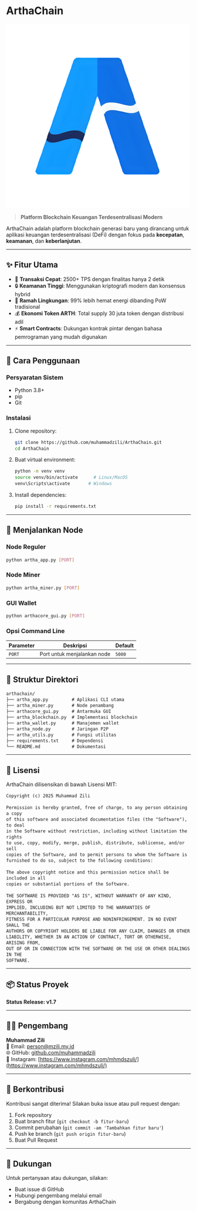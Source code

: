 # ArthaChain

![ArthaChain Logo](assets/logo.png)

> **Platform Blockchain Keuangan Terdesentralisasi Modern**

ArthaChain adalah platform blockchain generasi baru yang dirancang untuk aplikasi keuangan terdesentralisasi (DeFi) dengan fokus pada **kecepatan**, **keamanan**, dan **keberlanjutan**.

---

## ✨ Fitur Utama

- 🚀 **Transaksi Cepat**: 2500+ TPS dengan finalitas hanya 2 detik
- 🔒 **Keamanan Tinggi**: Menggunakan kriptografi modern dan konsensus hybrid
- 🌱 **Ramah Lingkungan**: 99% lebih hemat energi dibanding PoW tradisional
- 💰 **Ekonomi Token ARTH**: Total supply 30 juta token dengan distribusi adil
- ⚡ **Smart Contracts**: Dukungan kontrak pintar dengan bahasa pemrograman yang mudah digunakan

---

## 🚀 Cara Penggunaan

### Persyaratan Sistem

- Python 3.8+
- pip
- Git

### Instalasi

1. Clone repository:
   ```bash
   git clone https://github.com/muhammadzili/ArthaChain.git
   cd ArthaChain
   ```

2. Buat virtual environment:
   ```bash
   python -m venv venv
   source venv/bin/activate      # Linux/MacOS
   venv\Scripts\activate       # Windows
   ```

3. Install dependencies:
   ```bash
   pip install -r requirements.txt
   ```

---

## 🧱 Menjalankan Node

### Node Reguler
```bash
python artha_app.py [PORT]
```

### Node Miner
```bash
python artha_miner.py [PORT]
```

### GUI Wallet
```bash
python arthacore_gui.py [PORT]
```

### Opsi Command Line

| Parameter | Deskripsi                    | Default |
|----------|-------------------------------|---------|
| `PORT`   | Port untuk menjalankan node   | `5000`  |

---

## 📁 Struktur Direktori

```
arthachain/
├── artha_app.py         # Aplikasi CLI utama
├── artha_miner.py       # Node penambang
├── arthacore_gui.py     # Antarmuka GUI
├── artha_blockchain.py  # Implementasi blockchain
├── artha_wallet.py      # Manajemen wallet
├── artha_node.py        # Jaringan P2P
├── artha_utils.py       # Fungsi utilitas
├── requirements.txt     # Dependensi
└── README.md            # Dokumentasi
```

---

## 📄 Lisensi

ArthaChain dilisensikan di bawah Lisensi MIT:

```
Copyright (c) 2025 Muhammad Zili

Permission is hereby granted, free of charge, to any person obtaining a copy
of this software and associated documentation files (the "Software"), to deal
in the Software without restriction, including without limitation the rights
to use, copy, modify, merge, publish, distribute, sublicense, and/or sell
copies of the Software, and to permit persons to whom the Software is
furnished to do so, subject to the following conditions:

The above copyright notice and this permission notice shall be included in all
copies or substantial portions of the Software.

THE SOFTWARE IS PROVIDED "AS IS", WITHOUT WARRANTY OF ANY KIND, EXPRESS OR
IMPLIED, INCLUDING BUT NOT LIMITED TO THE WARRANTIES OF MERCHANTABILITY,
FITNESS FOR A PARTICULAR PURPOSE AND NONINFRINGEMENT. IN NO EVENT SHALL THE
AUTHORS OR COPYRIGHT HOLDERS BE LIABLE FOR ANY CLAIM, DAMAGES OR OTHER
LIABILITY, WHETHER IN AN ACTION OF CONTRACT, TORT OR OTHERWISE, ARISING FROM,
OUT OF OR IN CONNECTION WITH THE SOFTWARE OR THE USE OR OTHER DEALINGS IN THE
SOFTWARE.
```

---

## 📦 Status Proyek

**Status Release: v1.7**

---

## 👨‍💻 Pengembang

**Muhammad Zili**  
📧 Email: person@mzili.my.id  
🌐 GitHub: [github.com/muhammadzili](https://github.com/muhammadzili)  
🔗 Instagram: [https://www.instagram.com/mhmdszuli/](https://www.instagram.com/mhmdszuli/)

---

## 🤝 Berkontribusi

Kontribusi sangat diterima! Silakan buka issue atau pull request dengan:

1. Fork repository
2. Buat branch fitur (`git checkout -b fitur-baru`)
3. Commit perubahan (`git commit -am 'Tambahkan fitur baru'`)
4. Push ke branch (`git push origin fitur-baru`)
5. Buat Pull Request

---

## 💬 Dukungan

Untuk pertanyaan atau dukungan, silakan:

- Buat issue di GitHub
- Hubungi pengembang melalui email
- Bergabung dengan komunitas ArthaChain
